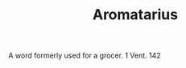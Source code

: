 ---
title: Aromatarius
letter: A
permalink: "/definitions/aromatarius.html"
body: A word formerly used for a grocer. 1 Vent. 142
published_at: '2018-07-07'
source: Black's Law Dictionary
layout: post
---
